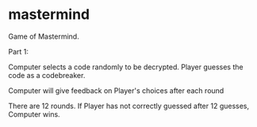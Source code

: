 # mastermind

Game of Mastermind.

Part 1: 

Computer selects a code randomly to be decrypted.
Player guesses the code as a codebreaker.

Computer will give feedback on Player's choices after each round

There are 12 rounds. 
If Player has not correctly guessed after 12 guesses, Computer wins.

